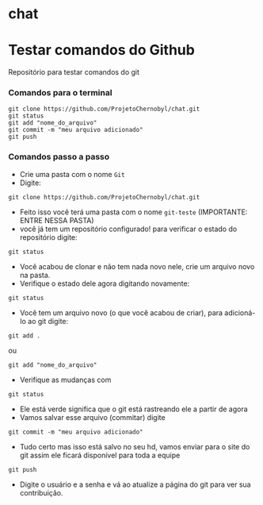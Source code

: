 # chat
# Testar comandos do Github
Repositório para testar comandos do git


### Comandos para o terminal
```
git clone https://github.com/ProjetoChernobyl/chat.git
git status   
git add "nome_do_arquivo"   
git commit -m "meu arquivo adicionado"   
git push
```
### Comandos passo a passo
- Crie uma pasta com o nome `Git`
- Digite:
```
git clone https://github.com/ProjetoChernobyl/chat.git
```
- Feito isso você terá uma pasta com o nome `git-teste` (IMPORTANTE: ENTRE NESSA PASTA)
- você já tem um repositório configurado!
para verificar o estado do repositório digite:
```
git status
```
- Você acabou de clonar e não tem nada novo nele, crie um arquivo novo na pasta.
- Verifique o estado dele agora digitando novamente:
```
git status
```
- Você tem um arquivo novo (o que você acabou de criar), para adicioná-lo ao git digite:
```
git add .
```
ou
```
git add "nome_do_arquivo"
```
- Verifique as mudanças com 
```
git status
```
   - Ele está verde significa que o git está rastreando ele a partir de agora
- Vamos salvar esse arquivo (commitar)
digite
```
git commit -m "meu arquivo adicionado"
```
- Tudo certo mas isso está salvo no seu hd, vamos enviar para o site do git assim ele ficará disponível para toda a equipe
```
git push
```
 - Digite o usuário e a senha e vá ao atualize a página do git para ver sua contribuição.
   

